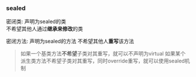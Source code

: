 ### sealed
密闭类:
声明为sealed的类    
不希望其他人通过**继承来修改**的类

密闭方法:
声明为sealed的方法
不希望其他人**重写**该方法

> 如果一个基类方法**不希望**子类对其重写，就可以不声明为virtual
> 如果某个派生类方法不希望子类对其重写，同时override重写，就可以使用sealed机制

